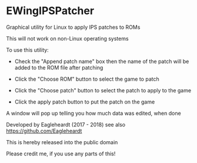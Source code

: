 # EWingIPSPatcher

Graphical utility for Linux to apply IPS patches to ROMs

This will not work on non-Linux operating systems

To use this utility:

- Check the "Append patch name" box then the name of the patch will be added to the ROM file after patching

- Click the "Choose ROM" button to select the game to patch

- Click the "Choose patch" button to select the patch to apply to the game

- Click the apply patch button to put the patch on the game

A window will pop up telling you how much data was edited, when done

Developed by Eagleheardt (2017 - 2018)
see also https://github.com/Eagleheardt

This is hereby released into the public domain

Please credit me, if you use any parts of this!
